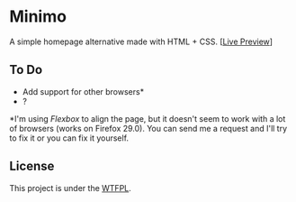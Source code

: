 Minimo
======
A simple homepage alternative made with HTML + CSS. [[Live Preview](http://jackosdev.github.io/Minimo-Homepage/)]

To Do
-----
* Add support for other browsers*
* ?

*I'm using _Flexbox_ to align the page, but it doesn't seem to work with a lot of browsers (works on Firefox 29.0). You can send me a request and I'll try to fix it or you can fix it yourself. 

License
-------
This project is under the [WTFPL](http://www.wtfpl.net/).

